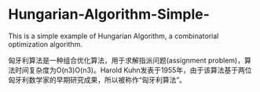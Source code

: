 # Hungarian-Algorithm-Simple-
This is a simple example of Hungarian Algorithm, a combinatorial optimization algorithm.

匈牙利算法是一种组合优化算法，用于求解指派问题(assignment problem)，算法时间复杂度为O(n3)O(n3)。Harold Kuhn发表于1955年，由于该算法基于两位匈牙利数学家的早期研究成果，所以被称作“匈牙利算法”。
